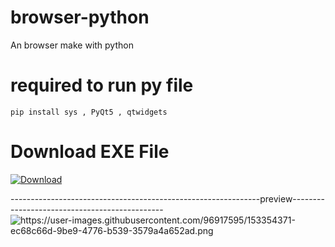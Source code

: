 # browser-python
An browser make with python

# required to run py file
    pip install sys , PyQt5 , qtwidgets

# Download EXE File
<a href="https://github.com/proarafat/browser-python/raw/main/main%20exe/mysetup.exe">
         <img alt="Download" src="https://user-images.githubusercontent.com/96917595/153041118-c67359e3-190a-4747-9df7-70adb943a5e9.png"></a>

--------------------------------------------------------------preview----------------------------------------------
<img src="https://user-images.githubusercontent.com/96917595/153354371-ec68c66d-9be9-4776-b539-3579a4a652ad.png" alt="https://user-images.githubusercontent.com/96917595/153354371-ec68c66d-9be9-4776-b539-3579a4a652ad.png">
